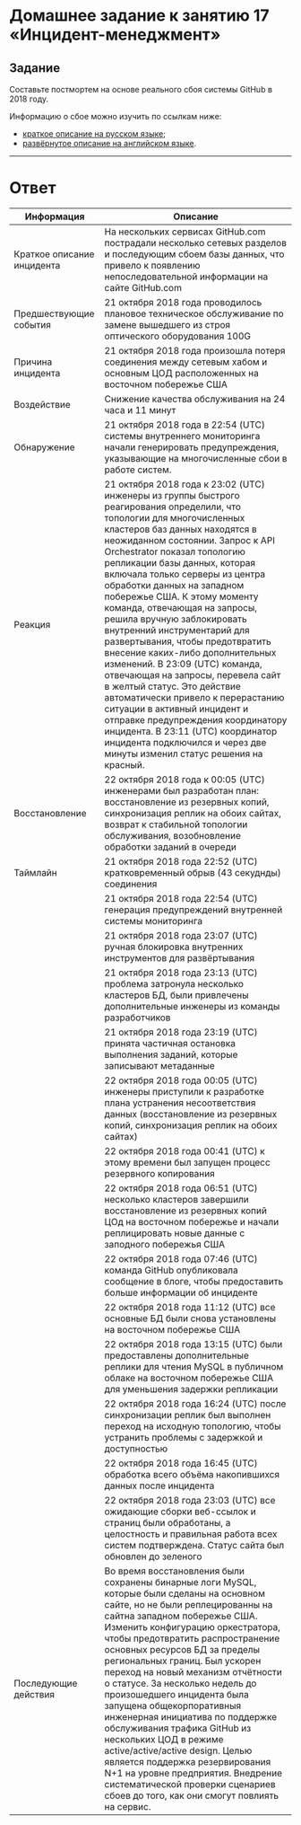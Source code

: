 # Домашнее задание к занятию 17 «Инцидент-менеджмент»

## Задание

Составьте постмортем на основе реального сбоя системы GitHub в 2018 году.

Информацию о сбое можно изучить по ссылкам ниже:

* [краткое описание на русском языке](https://habr.com/ru/post/427301/);
* [развёрнутое описание на английском языке](https://github.blog/2018-10-30-oct21-post-incident-analysis/).

---

# Ответ

| Информация | Описание |
|--------------------------|----------------------------------------------------------------------|
| Краткое описание инцидента | На нескольких сервисах GitHub.com пострадали несколько сетевых разделов и последующим сбоем базы данных, что привело к появлению непоследовательной информации на сайте GitHub.com |
| Предшествующие события | 21 октября 2018 года проводилось плановое техническое обслуживание по замене вышедшего из строя оптического оборудования 100G |
| Причина инцидента | 21 октября 2018 года произошла потеря соединения между сетевым хабом и основным ЦОД расположенных на восточном побережье США |
| Воздействие | Снижение качества обслуживания на 24 часа и 11 минут |
| Обнаружение | 21 октября 2018 года в 22:54 (UTC) системы внутреннего мониторинга начали генерировать предупреждения, указывающие на многочисленные сбои в работе систем. |
| Реакция | 21 октября 2018 года к 23:02 (UTC) инженеры из группы быстрого реагирования определили, что топологии для многочисленных кластеров баз данных находятся в неожиданном состоянии. Запрос к API Orchestrator показал топологию репликации базы данных, которая включала только серверы из центра обработки данных на западном побережье США. К этому моменту команда, отвечающая на запросы, решила вручную заблокировать внутренний инструментарий для развертывания, чтобы предотвратить внесение каких-либо дополнительных изменений. В 23:09 (UTC) команда, отвечающая на запросы, перевела сайт в желтый статус. Это действие автоматически привело к перерастанию ситуации в активный инцидент и отправке предупреждения координатору инцидента. В 23:11 (UTC) координатор инцидента подключился и через две минуты изменил статус решения на красный.|
| Восстановление | 22 октября 2018 года к 00:05 (UTC) инженерами был разработан план: восстановление из резервных копий, синхронизация реплик на обоих сайтах, возврат к стабильной топологии обслуживания, возобновление обработки заданий в очереди |
| Таймлайн | 21 октября 2018 года 22:52 (UTC) кратковременный обрыв (43 секуднды) соединения |
| <!-- --> | 21 октября 2018 года 22:54 (UTC) генерация предупреждений внутренней системы мониторинга |
| <!-- --> | 21 октября 2018 года 23:07 (UTC) ручная блокировка внутренних инструментов для развёртывания |
| <!-- --> | 21 октября 2018 года 23:13 (UTC) проблема затронула несколько кластеров БД, были привлечены дополнительные инженеры из команды разработчиков |
| <!-- --> | 21 октября 2018 года 23:19 (UTC) принята частичная остановка выполнения заданий, которые записывают метаданные |
| <!-- --> | 22 октября 2018 года 00:05 (UTC) инженеры приступили к разработке плана устранения несоответствия данных (восстановление из резервных копий, синхронизация реплик на обоих сайтах) |
| <!-- --> | 22 октября 2018 года 00:41 (UTC) к этому времени был запущен процесс резервного копирования |
| <!-- --> | 22 октября 2018 года 06:51 (UTC) несколько кластеров завершили восстановление из резервных копий ЦОд на восточном побережье и начали реплицировать новые данные с заподного побережья США |
| <!-- --> | 22 октября 2018 года 07:46 (UTC) команда GitHub опубликовала сообщение в блоге, чтобы предоставить больше информации об инциденте |
| <!-- --> | 22 октября 2018 года 11:12 (UTC) все основные БД были снова установлены на восточном побережье США |
| <!-- --> | 22 октября 2018 года 13:15 (UTC) были предоставлены дополнительные реплики для чтения MySQL в публичном облаке на восточном побережье США для уменьшения задержки репликации |
| <!-- --> | 22 октября 2018 года 16:24 (UTC) после синхронизации реплик был выполнен переход на исходную топологию, чтобы устранить проблемы с задержкой и доступностью |
| <!-- --> | 22 октября 2018 года 16:45 (UTC) обработка всего объёма накопившихся данных после инцидента |
| <!-- --> | 22 октября 2018 года 23:03 (UTC) все ожидающие сборки веб-ссылок и страниц были обработаны, а целостность и правильная работа всех систем подтверждена. Статус сайта был обновлен до зеленого |
| Последующие действия | Во время восстановления были сохранены бинарные логи MySQL, которые были сделаны на основном сайте, но не были реплецированны на сайтна западном побережье США. Изменить конфигурацию оркестратора, чтобы предотвратить распространение основных ресурсов БД за пределы региональных границ. Был ускорен переход на новый механизм отчётности о статусе. За несколько недель до произошедшего инцидента была запущена общекорпоративныя инженерная инициатива по поддержке обслуживания трафика GitHub из нескольких ЦОД в режиме active/active/active design. Целью является поддержка резервирования N+1 на уровне предприятия. Внедрение систематической проверки сценариев сбоев до того, как они смогут повлиять на сервис. |